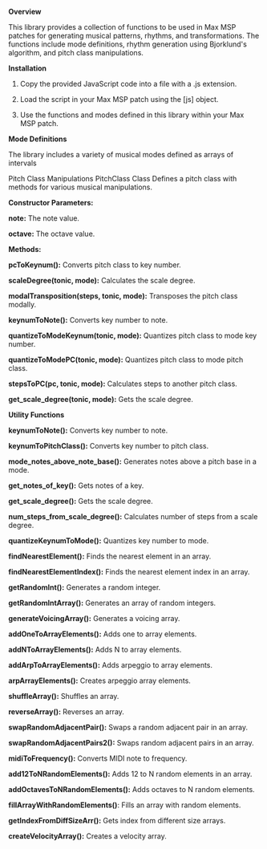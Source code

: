 **Overview**

This library provides a collection of functions to be used in Max MSP patches for generating musical patterns, rhythms, and transformations. 
The functions include mode definitions, rhythm generation using Bjorklund's algorithm, and pitch class manipulations.

**Installation**

1. Copy the provided JavaScript code into a file with a .js extension.

2. Load the script in your Max MSP patch using the [js] object.

3. Use the functions and modes defined in this library within your Max MSP patch.

**Mode Definitions**

The library includes a variety of musical modes defined as arrays of intervals

Pitch Class Manipulations
PitchClass Class
Defines a pitch class with methods for various musical manipulations.


**Constructor Parameters:**

**note:** The note value.

**octave:** The octave value.


**Methods:**

**pcToKeynum():** Converts pitch class to key number.

**scaleDegree(tonic, mode):** Calculates the scale degree.

**modalTransposition(steps, tonic, mode):** Transposes the pitch class modally.

**keynumToNote():** Converts key number to note.

**quantizeToModeKeynum(tonic, mode):** Quantizes pitch class to mode key number.

**quantizeToModePC(tonic, mode):** Quantizes pitch class to mode pitch class.

**stepsToPC(pc, tonic, mode):** Calculates steps to another pitch class.

**get_scale_degree(tonic, mode):** Gets the scale degree.

**Utility Functions**

**keynumToNote():** Converts key number to note.

**keynumToPitchClass():** Converts key number to pitch class.

**mode_notes_above_note_base():** Generates notes above a pitch base in a mode.

**get_notes_of_key():** Gets notes of a key.

**get_scale_degree():** Gets the scale degree.

**num_steps_from_scale_degree():** Calculates number of steps from a scale degree.

**quantizeKeynumToMode():** Quantizes key number to mode.

**findNearestElement():** Finds the nearest element in an array.

**findNearestElementIndex():** Finds the nearest element index in an array.

**getRandomInt():** Generates a random integer.

**getRandomIntArray():** Generates an array of random integers.

**generateVoicingArray():** Generates a voicing array.

**addOneToArrayElements():** Adds one to array elements.

**addNToArrayElements():** Adds N to array elements.

**addArpToArrayElements():** Adds arpeggio to array elements.

**arpArrayElements():** Creates arpeggio array elements.

**shuffleArray():** Shuffles an array.

**reverseArray():** Reverses an array.

**swapRandomAdjacentPair():** Swaps a random adjacent pair in an array.

**swapRandomAdjacentPairs2():** Swaps random adjacent pairs in an array.

**midiToFrequency():** Converts MIDI note to frequency.

**add12ToNRandomElements():** Adds 12 to N random elements in an array.

**addOctavesToNRandomElements():** Adds octaves to N random elements.

**fillArrayWithRandomElements()**: Fills an array with random elements.

**getIndexFromDiffSizeArr():** Gets index from different size arrays.

**createVelocityArray():** Creates a velocity array.
